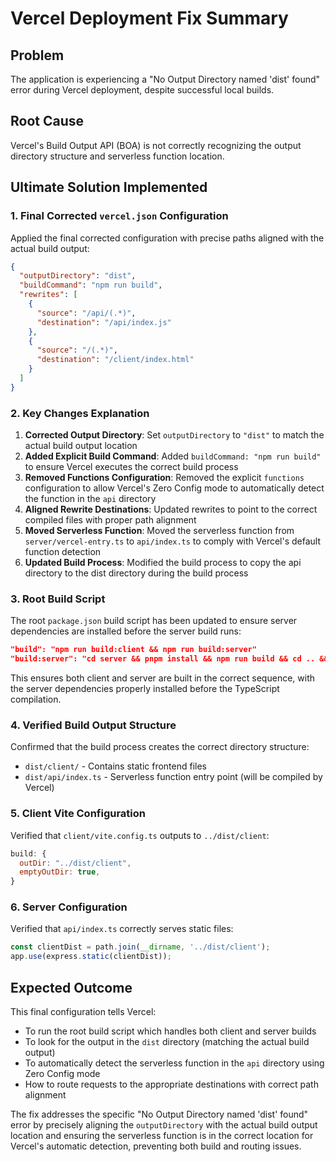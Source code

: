 # Vercel Deployment Fix Summary

## Problem
The application is experiencing a "No Output Directory named 'dist' found" error during Vercel deployment, despite successful local builds.

## Root Cause
Vercel's Build Output API (BOA) is not correctly recognizing the output directory structure and serverless function location.

## Ultimate Solution Implemented

### 1. Final Corrected `vercel.json` Configuration
Applied the final corrected configuration with precise paths aligned with the actual build output:

```json
{
  "outputDirectory": "dist",
  "buildCommand": "npm run build",
  "rewrites": [
    {
      "source": "/api/(.*)",
      "destination": "/api/index.js"
    },
    {
      "source": "/(.*)",
      "destination": "/client/index.html"
    }
  ]
}
```

### 2. Key Changes Explanation
1. **Corrected Output Directory**: Set `outputDirectory` to `"dist"` to match the actual build output location
2. **Added Explicit Build Command**: Added `buildCommand: "npm run build"` to ensure Vercel executes the correct build process
3. **Removed Functions Configuration**: Removed the explicit `functions` configuration to allow Vercel's Zero Config mode to automatically detect the function in the `api` directory
4. **Aligned Rewrite Destinations**: Updated rewrites to point to the correct compiled files with proper path alignment
5. **Moved Serverless Function**: Moved the serverless function from `server/vercel-entry.ts` to `api/index.ts` to comply with Vercel's default function detection
6. **Updated Build Process**: Modified the build process to copy the api directory to the dist directory during the build process

### 3. Root Build Script
The root `package.json` build script has been updated to ensure server dependencies are installed before the server build runs:
```json
"build": "npm run build:client && npm run build:server"
"build:server": "cd server && pnpm install && npm run build && cd .. && node move-server-dist.js"
```

This ensures both client and server are built in the correct sequence, with the server dependencies properly installed before the TypeScript compilation.

### 4. Verified Build Output Structure
Confirmed that the build process creates the correct directory structure:
- `dist/client/` - Contains static frontend files
- `dist/api/index.ts` - Serverless function entry point (will be compiled by Vercel)

### 5. Client Vite Configuration
Verified that `client/vite.config.ts` outputs to `../dist/client`:
```javascript
build: {
  outDir: "../dist/client",
  emptyOutDir: true,
}
```

### 6. Server Configuration
Verified that `api/index.ts` correctly serves static files:
```javascript
const clientDist = path.join(__dirname, '../dist/client');
app.use(express.static(clientDist));
```

## Expected Outcome
This final configuration tells Vercel:
- To run the root build script which handles both client and server builds
- To look for the output in the `dist` directory (matching the actual build output)
- To automatically detect the serverless function in the `api` directory using Zero Config mode
- How to route requests to the appropriate destinations with correct path alignment

The fix addresses the specific "No Output Directory named 'dist' found" error by precisely aligning the `outputDirectory` with the actual build output location and ensuring the serverless function is in the correct location for Vercel's automatic detection, preventing both build and routing issues.